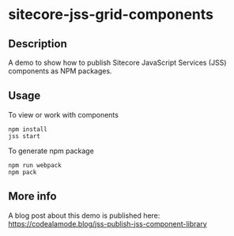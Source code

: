 # sitecore-jss-grid-components
## Description
A demo to show how to publish Sitecore JavaScript Services (JSS) components as NPM packages.

## Usage
To view or work with components
```
npm install
jss start
```

To generate npm package
```
npm run webpack
npm pack
```

## More info
A blog post about this demo is published here: https://codealamode.blog/jss-publish-jss-component-library
